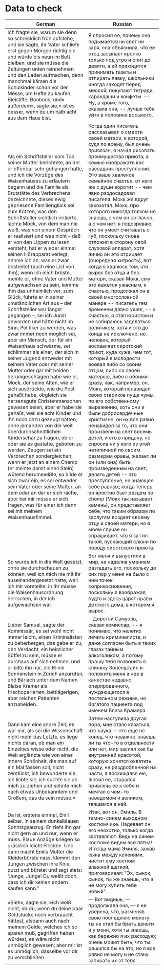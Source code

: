 # Data to check

|German|Russian|
|---|---|
|Ich fragte sie, warum sie denn so schrecklich früh aufstehe, und sie sagte, ihr Vater schliefe erst gegen Morgen richtig ein und würde bis neun im Bett bleiben, und sie müsse die Zeitungen unten reinnehmen und den Laden aufmachen, denn manchmal kämen die Schulkinder schon vor der Messe, um Hefte zu kaufen, Bleistifte, Bonbons, und» außerdem», sagte sie,» ist es besser, wenn du um halb acht aus dem Haus bist.|Я спросил ее, почему она подымается ни свет ни заря, она объяснила, что ее отец засыпает крепко только под утро и спит до девяти, а ей приходится принимать газеты и отпирать лавку; школьники иногда заходят перед мессой, покупают тетради, карандаши и конфеты: -- Ну, а кроме того, -- сказала она, -- лучше тебе уйти в половине восьмого.|
|Als ein Schriftsteller vom Tod seiner Mutter berichtete, an der er offenbar sehr gehangen hatte, und ich die Vorzüge des Waisenhauses zu erläutern begann und die Familie als Brutstätte des Verbrechens bezeichnete, dieses ewig gepriesene Familienglück sei zum Kotzen, was den Schriftsteller sichtlich irritierte, lachte Mock, von dem man nie weiß, was von einem Gespräch er realisiert und was nicht – daß er von den Lippen zu lesen versteht, hat er wieder einmal seinen Hörapparat verlegt, nehme ich an, was er zwar bestreitet (auch eine List von ihm), wenn ich mich brüste, meinte er, ohne Vater und Mutter aufgewachsen zu sein, komme ihm das unheimlich vor, zum Glück, führte er in seiner umständlichen Art aus – der Schriftsteller war längst gegangen –, sei ich Jurist geworden und hätte nicht im Sinn, Politiker zu werden, was zwar immer noch möglich sei, aber ein Mensch, der für ein Waisenhaus schwärme, sei schlimmer als einer, der sich in seiner Jugend entweder mit seinem Vater oder mit seiner Mutter oder gar mit beiden herumgeschlagen habe wie er, Mock, der seine Alten, wie er sich ausdrückte, wie die Pest gehaßt habe, obgleich sie herzensgute Christenmenschen gewesen seien, aber er habe sie gehaßt, weil sie acht Kinder und ihn noch dazu gezeugt hätten, ohne jemanden von der weit überdurchschnittlichen Kinderschar zu fragen, ob er oder sie es gestatte, geboren zu werden, Zeugen sei ein Verbrechen sondergleichen, wenn er jetzt an einem Chemp (er meinte damit einen Stein) wütend herummeißle, so bilde er sich zwar ein, es sei entweder sein Vater oder seine Mutter, an dem oder an der er sich räche, aber bei mir müsse er sich fragen, was für einer ich denn sei mit meinem Waisenhausfimmel.|Когда один писатель рассказывал о смерти своей матери, к которой, судя по всему, был очень привязан, я начал рисовать преимущества приюта, а семью изображать как рассадник преступлений. Это ваше хваленое семейное счастье, от него же с души воротит -- чем явно раздосадовал писателя. Мокк же вдруг захохотал. Мокк, про которого никогда толком не знаешь, с чем он согласен, а с чем нет; я подозреваю, что он умеет считывать с губ, поскольку снова отложил в сторону свой слуховой аппарат, хотя лично он это отрицает (очередная хитрость), вот когда я хвалюсь тем, что вырос без отца и без матери, сказал Мокк, ему это кажется ужасным, к счастью, продолжал он в своей многословной манере -- писатель тем временем давно ушел, -- к счастью, я стал юристом и не собираюсь заделаться политиком, хотя и это до конца не исключено, но человек, который восхваляет сиротский приют, куда хуже, чем тот, который в молодости воевал либо со своим отцом, либо со своей матерью, либо с обоими сразу, как, например, он, Мокк, который ненавидел своих стариков пуще чумы, по его собственному выражению, хоть они и были добросердечные христиане, он их все равно ненавидел за то, что они произвели на свет восемь детей, и его в придачу, не спросив ни у кого из этой нетипичной по своим размерам оравы, желает ли он (или она) быть произведенным на свет; делать детей -- это преступление, не знающее себе равных; когда теперь он яростно бьет резцом по chemp (Мокк так называет камень), он представляет себе, что таким образом по заслугам воздает своему отцу и своей матери, но в моем случае он спрашивает, что я за тип такой, пускающий слюни по поводу сиротского приюта.|
|So wurde ich in die Welt gesetzt, ohne sie durchschauen zu können, weil ich mich nie mit ihr auseinandergesetzt hatte, weil ich mir vorstellte, in ihr müsse die Waisenhausordnung herrschen, in der ich aufgewachsen war.|Вот меня и выпустили в мир, не наделив умением разгадать его, поскольку до сих пор у меня не было с ним точек соприкосновения, поскольку я воображал, будто и здесь царят нравы детского дома, в котором я вырос.|
|Lieber Samuel, sagte der Kommissär, es sei wohl nicht immer leicht, einen Kriminalisten zu beherbergen, das gebe er zu, den Verdacht, ein heimlicher Süffel zu sein, müsse er durchaus auf sich nehmen, und er bitte ihn nur, die Klinik Sonnenstein in Zürich anzurufen, und Bärlach unter dem Namen Blaise Kramer als frischoperierten, bettlägerigen, aber reichen Patienten anzumelden.|- Дорогой Самуэль, -- сказал комиссар, -- я понимаю, что нелегко лечить криминалиста, и даже согласен быть в твоих глазах тайным алкоголиком, а потому прошу тебя позвонить в клинику Зоненштайн и положить меня в нее в качестве недавно оперированного, нуждающегося в постельном режиме, но богатого пациента под именем Блэза Крамера.|
|Dann kam eine andre Zeit; es war mir, als sei die Wissenschaft nicht mehr das Letzte, es liege nichts daran, ob man ein Einzelnes wisse oder nicht, die Welt erglänzte wie von einer innern Schönheit, die man auf ein Mal fassen soll, nicht zerstückt, ich bewunderte sie, ich liebte sie, ich suchte sie an mich zu ziehen und sehnte mich nach etwas Unbekanntem und Großem, das da sein müsse.«|Затем наступила другая пора, мне стало казаться, что наука — это еще не конец, что неважно, знаешь ли ты что-то в отдельности или нет, мир засиял как бы внутренней красотой, которую хочется охватить сразу, не раздробленной на части, я восхищался ею, любил ее, старался привлечь ее к себе и мечтал о чем-то неведомом и великом, таящемся в ней.|
|Da ist, erstens einmal, Emil selber. In seinem dunkelblauen Sonntagsanzug. Er zieht ihn gar nicht gern an und nur, wenn er muss. Blaue Anzüge kriegen so grässlich leicht Flecken. Und dann macht Emils Mutter die Kleiderbürste nass, klemmt den Jungen zwischen ihre Knie, putzt und bürstet und sagt stets: "Junge, Junge! Du weißt doch, dass ich dir keinen andern kaufen kann."|Итак, вот он, Эмиль. В темно-синем выходном костюмчике. Надевает он его неохотно, только когда заставляют. Ведь на синем костюме видны все пятна! И тогда мама Эмиля, зажав сына между коленями, чистит ему костюм влажной щеткой, приговаривая: "Эх, сынок, сынок, ты же знаешь, что я не могу купить тебе новый".|
|«Sieh», sagte sie, »ich weiß nicht, ob du, wenn du deine paar Geldstücke noch verbraucht hättest, alsdann auch nach meinem Gelde, welches ich so sparen muß, gegriffen haben würdest, es wäre nicht unmöglich gewesen; aber mir ist es unmöglich, dasselbe vor dir zu verschließen.|— Вот видишь, — продолжала она, — я не уверена, что, разменяв свою последнюю монету, ты не стал бы брать деньги и у меня, хотя ты знаешь, как бережно я их расходую; очень может быть, что ты решился бы на это; но я все равно не могу и не стану запирать их от тебя.|
